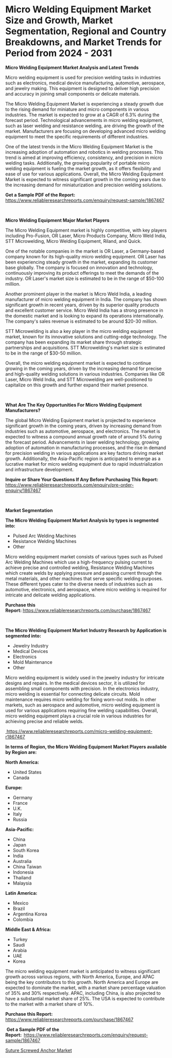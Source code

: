 <p><h1>Micro Welding Equipment Market Size and Growth, Market Segmentation, Regional and Country Breakdowns, and Market Trends for Period from 2024 -  2031</h1></p><p><strong>Micro Welding Equipment Market Analysis and Latest Trends</strong></p>
<p><p>Micro welding equipment is used for precision welding tasks in industries such as electronics, medical device manufacturing, automotive, aerospace, and jewelry making. This equipment is designed to deliver high precision and accuracy in joining small components or delicate materials.</p><p>The Micro Welding Equipment Market is experiencing a steady growth due to the rising demand for miniature and micro components in various industries. The market is expected to grow at a CAGR of 6.3% during the forecast period. Technological advancements in micro welding equipment, such as laser welding and resistance welding, are driving the growth of the market. Manufacturers are focusing on developing advanced micro welding equipment to meet the specific requirements of different industries.</p><p>One of the latest trends in the Micro Welding Equipment Market is the increasing adoption of automation and robotics in welding processes. This trend is aimed at improving efficiency, consistency, and precision in micro welding tasks. Additionally, the growing popularity of portable micro welding equipment is fueling the market growth, as it offers flexibility and ease of use for various applications. Overall, the Micro Welding Equipment Market is expected to witness significant growth in the coming years due to the increasing demand for miniaturization and precision welding solutions.</p></p>
<p><strong>Get a Sample PDF of the Report:&nbsp;</strong> <a href="https://www.reliableresearchreports.com/enquiry/request-sample/1867467">https://www.reliableresearchreports.com/enquiry/request-sample/1867467</a></p>
<p>&nbsp;</p>
<p><strong>Micro Welding Equipment Major Market Players</strong></p>
<p><p>The Micro Welding Equipment market is highly competitive, with key players including Pro-Fusion, OR Laser, Micro Products Company, Micro Weld India, STT Microwelding, Micro Welding Equipment, Riland, and Quick. </p><p>One of the notable companies in the market is OR Laser, a Germany-based company known for its high-quality micro welding equipment. OR Laser has been experiencing steady growth in the market, expanding its customer base globally. The company is focused on innovation and technology, continuously improving its product offerings to meet the demands of the industry. OR Laser's market size is estimated to be in the range of $50-100 million.</p><p>Another prominent player in the market is Micro Weld India, a leading manufacturer of micro welding equipment in India. The company has shown significant growth in recent years, driven by its superior quality products and excellent customer service. Micro Weld India has a strong presence in the domestic market and is looking to expand its operations internationally. The company's sales revenue is estimated to be around $20-30 million.</p><p>STT Microwelding is also a key player in the micro welding equipment market, known for its innovative solutions and cutting-edge technology. The company has been expanding its market share through strategic partnerships and acquisitions. STT Microwelding's market size is estimated to be in the range of $30-50 million.</p><p>Overall, the micro welding equipment market is expected to continue growing in the coming years, driven by the increasing demand for precise and high-quality welding solutions in various industries. Companies like OR Laser, Micro Weld India, and STT Microwelding are well-positioned to capitalize on this growth and further expand their market presence.</p></p>
<p>&nbsp;</p>
<p><strong>What Are The Key Opportunities For Micro Welding Equipment Manufacturers?</strong></p>
<p><p>The global Micro Welding Equipment market is projected to experience significant growth in the coming years, driven by increasing demand from industries such as automotive, aerospace, and electronics. The market is expected to witness a compound annual growth rate of around 5% during the forecast period. Advancements in laser welding technology, growing adoption of automation in manufacturing processes, and the rise in demand for precision welding in various applications are key factors driving market growth. Additionally, the Asia-Pacific region is anticipated to emerge as a lucrative market for micro welding equipment due to rapid industrialization and infrastructure development.</p></p>
<p><strong>Inquire or Share Your Questions If Any Before Purchasing This Report:</strong> <a href="https://www.reliableresearchreports.com/enquiry/pre-order-enquiry/1867467">https://www.reliableresearchreports.com/enquiry/pre-order-enquiry/1867467</a></p>
<p>&nbsp;</p>
<p><strong>Market Segmentation</strong></p>
<p><strong>The Micro Welding Equipment Market Analysis by types is segmented into:</strong></p>
<p><ul><li>Pulsed Arc Welding Machines</li><li>Resistance Welding Machines</li><li>Other</li></ul></p>
<p><p>Micro welding equipment market consists of various types such as Pulsed Arc Welding Machines which use a high-frequency pulsing current to achieve precise and controlled welding, Resistance Welding Machines which create welds by applying pressure and passing current through the metal materials, and other machines that serve specific welding purposes. These different types cater to the diverse needs of industries such as automotive, electronics, and aerospace, where micro welding is required for intricate and delicate welding applications.</p></p>
<p><strong>Purchase this Report:&nbsp;</strong><a href="https://www.reliableresearchreports.com/purchase/1867467">https://www.reliableresearchreports.com/purchase/1867467</a></p>
<p>&nbsp;</p>
<p><strong>The Micro Welding Equipment Market Industry Research by Application is segmented into:</strong></p>
<p><ul><li>Jewelry Industry</li><li>Medical Devices</li><li>Electronics</li><li>Mold Maintenance</li><li>Other</li></ul></p>
<p><p>Micro welding equipment is widely used in the jewelry industry for intricate designs and repairs. In the medical devices sector, it is utilized for assembling small components with precision. In the electronics industry, micro welding is essential for connecting delicate circuits. Mold maintenance requires micro welding for fixing worn-out molds. In other markets, such as aerospace and automotive, micro welding equipment is used for various applications requiring fine welding capabilities. Overall, micro welding equipment plays a crucial role in various industries for achieving precise and reliable welds.</p></p>
<p><a href="https://www.reliableresearchreports.com/micro-welding-equipment-r1867467">&nbsp;https://www.reliableresearchreports.com/micro-welding-equipment-r1867467</a></p>
<p><strong>In terms of Region, the Micro Welding Equipment Market Players available by Region are:</strong></p>
<p>
    <p> <strong> North America: </strong>
        <ul>
            <li>United States</li>
            <li>Canada</li>
        </ul>
        </p> 
    <p> <strong> Europe: </strong>
        <ul>
            <li>Germany</li>
            <li>France</li>
            <li>U.K.</li>
            <li>Italy</li>
            <li>Russia</li>
        </ul>
        </p> 
    <p> <strong> Asia-Pacific: </strong>
        <ul>
            <li>China</li>
            <li>Japan</li>
            <li>South Korea</li>
            <li>India</li>
            <li>Australia</li>
            <li>China Taiwan</li>
            <li>Indonesia</li>
            <li>Thailand</li>
            <li>Malaysia</li>
        </ul>
        </p> 
    <p> <strong> Latin America: </strong>
        <ul>
            <li>Mexico</li>
            <li>Brazil</li>
            <li>Argentina Korea</li>
            <li>Colombia</li>
        </ul>
        </p> 
    <p> <strong> Middle East & Africa: </strong>
        <ul>
            <li>Turkey</li>
            <li>Saudi</li>
            <li>Arabia</li>
            <li>UAE</li>
            <li>Korea</li>
        </ul>
    </p>
    </p>
<p><p>The micro welding equipment market is anticipated to witness significant growth across various regions, with North America, Europe, and APAC being the key contributors to this growth. North America and Europe are expected to dominate the market, with a market share percentage valuation of 35% and 30% respectively. APAC, including China, is also projected to have a substantial market share of 25%. The USA is expected to contribute to the market with a market share of 10%.</p></p>
<p><strong>Purchase this Report: </strong><a href="https://www.reliableresearchreports.com/purchase/1867467">https://www.reliableresearchreports.com/purchase/1867467</a></p>
<p>&nbsp;<strong>Get a Sample PDF of the Report:&nbsp;&nbsp;</strong><a href="https://www.reliableresearchreports.com/enquiry/request-sample/1867467">https://www.reliableresearchreports.com/enquiry/request-sample/1867467</a></p>
<p><strong></strong></p>
<p><p><a href="https://cautious-neon-760.notion.site/Suture-Screwed-Anchor-Market-Report-Reveals-the-Latest-Trends-And-Growth-Opportunities-of-this-Marke-f25a47bb49c042889ba97de278563f64">Suture Screwed Anchor Market</a></p></p>